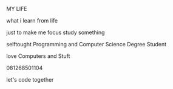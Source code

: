 
MY LIFE 

what i learn from life

just to make me focus study something

selftought Programming and Computer Science Degree Student

love Computers and Stuft

081268501104 

let's code together
